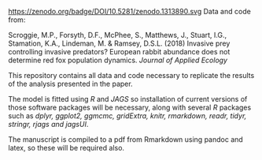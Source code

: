 https://zenodo.org/badge/DOI/10.5281/zenodo.1313890.svg
Data and code from: 

Scroggie, M.P., Forsyth, D.F., McPhee, S., Matthews, J., Stuart, I.G., Stamation, K.A., Lindeman, M. & Ramsey, D.S.L. (2018) Invasive prey controlling invasive predators? European rabbit abundance does not determine red fox population dynamics. *Journal of Applied Ecology*

This repository contains all data and code necessary to replicate the results of the analysis presented in the paper. 

The model is fitted using *R* and *JAGS* so installation of current versions of those software packages will be necessary, along with several *R* packages such as *dplyr, ggplot2, ggmcmc, gridExtra, knitr, rmarkdown, readr, tidyr, stringr, rjags and jagsUI*.

The manuscript is compiled to a pdf from Rmarkdown using pandoc and latex, so these will be required also.

